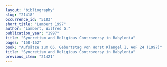 ```yaml
---
layout: "bibliography"
slug: "21418"
occurrence_id: "5183"
short_title: "Lambert 1997"
author: "Lambert, Wilfred G."
publication_year: "1997"
title: "Syncretism and Religious Controversy in Babylonia"
pages: "158-162"
book: "Aufsätze zum 65. Geburtstag von Horst Klengel I, AoF 24 (1997)"
title: "Syncretism and Religious Controversy in Babylonia"
previous_item: "21421"
---
```

